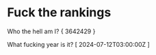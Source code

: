 # Fuck the rankings

Who the hell am I?
{ 3642429 }

What fucking year is it?
[ 2024-07-12T03:00:00Z ]
